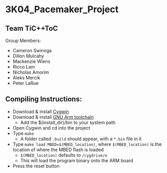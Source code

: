# 3K04_Pacemaker_Project

## Team TiC++ToC

Group Members:
* Cameron Swinoga
* Dillon Mulcahy
* Mackenzie Wiens
* Ricco Lam
* Nicholas Amorim
* Aleks Mercik
* Peter LaRue

## Compiling Instructions:

- Download & install [Cygwin](https://cygwin.com/install.html)
- Download & install [GNU Arm toolchain](https://launchpad.net/gcc-arm-embedded)
	- Add the $(install_dir)/bin to your system path
- Open Cygwin and cd into the project
- Type `make`
	- A folder called `.build` should appear, with a `*.bin` file in it
- Type `make load MBED=$(MBED_location)`, where `$(MBED_location)` is the location of where the MBED flash is loaded
	- `$(MBED_location)` defaults to `/cygdrive/e`
	- This will load the program binary onto the ARM board
- Press the reset button